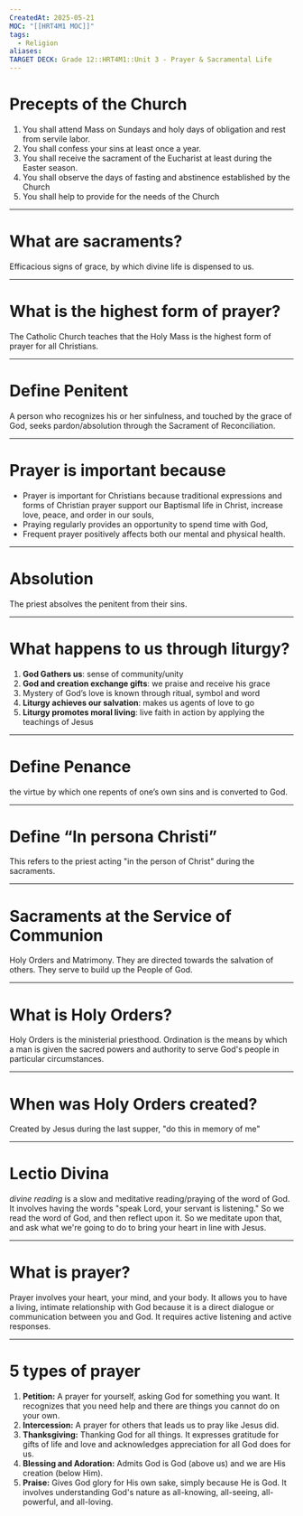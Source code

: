 ```yaml
---
CreatedAt: 2025-05-21
MOC: "[[HRT4M1 MOC]]"
tags:
  - Religion
aliases: 
TARGET DECK: Grade 12::HRT4M1::Unit 3 - Prayer & Sacramental Life
---
```

# Precepts of the Church
1. You shall attend Mass on Sundays and holy days of obligation and rest from servile labor.
2. You shall confess your sins at least once a year.
3. You shall receive the sacrament of the Eucharist at least during the Easter season.
4. You shall observe the days of fasting and abstinence established by the Church
5. You shall help to provide for the needs of the Church

	
___
# What are sacraments?
 Efficacious signs of grace, by which divine life is dispensed to us.


___
# What is the highest form of prayer?
The Catholic Church teaches that the Holy Mass is the highest form of prayer for all Christians.


___
# Define Penitent
A person who recognizes his or her sinfulness, and touched by the grace of God, seeks pardon/absolution through the Sacrament of Reconciliation.


___
# Prayer is important because
- Prayer is important for Christians because traditional expressions and forms of Christian prayer support our Baptismal life in Christ, increase love, peace, and order in our souls, 
- Praying regularly provides an opportunity to spend time with God,  
- Frequent prayer positively affects both our mental and physical health.


___
# Absolution
The priest absolves the penitent from their sins. 


___
# What happens to us through liturgy?
1. **God Gathers us**: sense of community/unity
2. **God and creation exchange gifts**: we praise and receive his grace
3. Mystery of God’s love is known through ritual, symbol and word
4. **Liturgy achieves our salvation**: makes us agents of love to go 
5. **Liturgy promotes moral living**: live faith in action by applying the teachings of Jesus


___
# Define Penance
the virtue by which one repents of one’s own sins and is converted to God. 


___
# Define “In persona Christi”
This refers to the priest acting "in the person of Christ" during the sacraments.


___
# Sacraments at the Service of Communion
Holy Orders and Matrimony. They are directed towards the salvation of others. They serve to build up the People of God.


___
# What is Holy Orders?
Holy Orders is the ministerial priesthood. Ordination is the means by which a man is given the sacred powers and authority to serve God's people in particular circumstances.


___
# When was Holy Orders created?
Created by Jesus during the last supper, "do this in memory of me"


___
# Lectio Divina
*divine reading* is a slow and meditative reading/praying of the word of God.  It involves having the words "speak Lord, your servant is listening." So we read the word of God, and then reflect upon it. So we meditate upon that, and ask what we're going to do to bring your heart in line with Jesus.


___
# What is prayer?
Prayer involves your heart, your mind, and your body. It allows you to have a living, intimate relationship with God because it is a direct dialogue or communication between you and God. It requires active listening and active responses.


___
# 5 types of prayer
1. **Petition:** A prayer for yourself, asking God for something you want. It recognizes that you need help and there are things you cannot do on your own.
2. **Intercession:** A prayer for others that leads us to pray like Jesus did.
3. **Thanksgiving:** Thanking God for all things. It expresses gratitude for gifts of life and love and acknowledges appreciation for all God does for us.
4. **Blessing and Adoration:** Admits God is God (above us) and we are His creation (below Him). 
5. **Praise:** Gives God glory for His own sake, simply because He is God. It involves understanding God's nature as all-knowing, all-seeing, all-powerful, and all-loving. 
